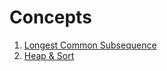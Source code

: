 # Concepts

1. [Longest Common Subsequence](../concepts/a001.cpp)
2. [Heap & Sort](../concepts/a002.cpp)